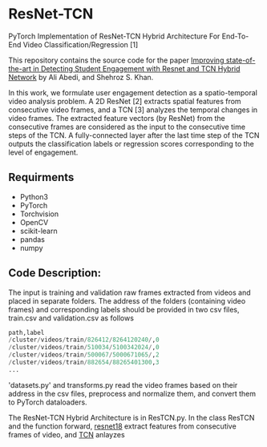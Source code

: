 # ResNet-TCN

PyTorch Implementation of ResNet-TCN Hybrid Architecture For End-To-End Video Classification/Regression [1]

This repository contains the source code for the paper [Improving state-of-the-art in Detecting Student Engagement with Resnet and TCN Hybrid Network](url) by Ali Abedi, and Shehroz S. Khan.

In this work, we formulate user engagement detection as a spatio-temporal video analysis problem. A 2D ResNet [2] extracts spatial features from consecutive video frames, and a TCN [3] analyzes the temporal changes in video frames. The extracted feature vectors (by ResNet) from the consecutive frames are considered as the input to the consecutive time steps of the TCN. A fully-connected layer after the last time step of the TCN outputs the classification labels or regression scores corresponding to the level of engagement.


## Requirments
* Python3
* PyTorch
* Torchvision
* OpenCV
* scikit-learn
* pandas
* numpy



## Code Description:

The input is training and validation raw frames extracted from videos and placed in separate folders. The address of the folders (containing video frames) and corresponding labels should be provided in two csv files, train.csv and validation.csv as follows
 
```python
path,label
/cluster/videos/train/826412/8264120240/,0
/cluster/videos/train/510034/5100342024/,0
/cluster/videos/train/500067/5000671065/,2
/cluster/videos/train/882654/88265401300,3
...
```

'datasets.py' and transforms.py read the video frames based on their address in the csv files, preprocess and normalize them, and convert them to PyTorch dataloaders.

The ResNet-TCN Hybrid Architecture is in ResTCN.py. In the class ResTCN and the function forward, [resnet18](https://pytorch.org/vision/0.8/models.html#torchvision.models.resnet18) extract features from consecutive frames of video, and [TCN](https://github.com/locuslab/TCN) anlayzes
